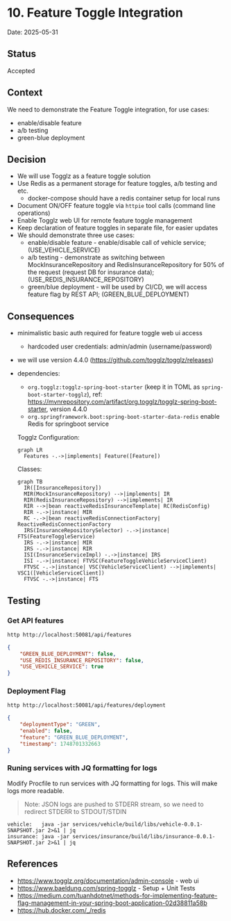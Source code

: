 # 10. Feature Toggle Integration

Date: 2025-05-31

## Status

Accepted

## Context

We need to demonstrate the Feature Toggle integration, for use cases:
- enable/disable feature
- a/b testing
- green-blue deployment

## Decision

- We will use Togglz as a feature toggle solution
- Use Redis as a permanent storage for feature toggles, a/b testing and etc.
  - docker-compose should have a redis container setup for local runs
- Document ON/OFF feature toggle via `httpie` tool calls (command line operations)
- Enable Togglz web UI for remote feature toggle management
- Keep declaration of feature toggles in separate file, for easier updates
- We should demonstrate three use cases:
  - enable/disable feature - enable/disable call of vehicle service; (USE_VEHICLE_SERVICE)
  - a/b testing - demonstrate as switching between MockInsuranceRepository and RedisInsuranceRepository for 50% of the request (request DB for insurance data); (USE_REDIS_INSURANCE_REPOSITORY)
  - green/blue deployment - will be used by CI/CD, we will access feature flag by REST API; (GREEN_BLUE_DEPLOYMENT)

## Consequences

- minimalistic basic auth required for feature toggle web ui access
  - hardcoded user credentials: admin/admin (username/password)
- we will use version 4.4.0 (https://github.com/togglz/togglz/releases)
- dependencies: 
  - `org.togglz:togglz-spring-boot-starter` (keep it in TOML as `spring-boot-starter-togglz`), ref: https://mvnrepository.com/artifact/org.togglz/togglz-spring-boot-starter, version 4.4.0
  - `org.springframework.boot:spring-boot-starter-data-redis` enable Redis for springboot service

  Togglz Configuration:

  ```mermaid
  graph LR
    Features -.->|implements| Feature([Feature])

  ```

  Classes:

  ```mermaid
  graph TB
    IR([InsuranceRepository])
    MIR(MockInsuranceRepository) -->|implements| IR
    RIR(RedisInsuranceRepository) -->|implements| IR
    RIR -->|bean reactiveRedisInsuranceTemplate| RC(RedisConfig)
    RIR -.->|instance| MIR
    RC -.->|bean reactiveRedisConnectionFactory| ReactiveRedisConnectionFactory
    IRS(InsuranceRepositorySelector) -.->|instance| FTS(FeatureToggleService)
    IRS -.->|instance| MIR
    IRS -.->|instance| RIR
    ISI(InsuranceServiceImpl) -.->|instance| IRS
    ISI -.->|instance| FTVSC(FeatureToggleVehicleServiceClient)
    FTVSC -.->|instance| VSC(VehicleServiceClient) -->|implements| VSC1([VehicleServiceClient])
    FTVSC -.->|instance| FTS
  ```

## Testing

### Get API features

```bash
http http://localhost:50081/api/features
```

```json
{
    "GREEN_BLUE_DEPLOYMENT": false,
    "USE_REDIS_INSURANCE_REPOSITORY": false,
    "USE_VEHICLE_SERVICE": true
}
```

### Deployment Flag

```bash
http http://localhost:50081/api/features/deployment
```

```json
{
    "deploymentType": "GREEN",
    "enabled": false,
    "feature": "GREEN_BLUE_DEPLOYMENT",
    "timestamp": 1748701332663
}
```

### Runing services with JQ formatting for logs

Modify Procfile to run services with JQ formatting for logs. This will make logs more readable.

> Note: JSON logs are pushed to STDERR stream, so we need to redirect STDERR to STDOUT/STDIN

```text
vehicle:   java -jar services/vehicle/build/libs/vehicle-0.0.1-SNAPSHOT.jar 2>&1 | jq
insurance: java -jar services/insurance/build/libs/insurance-0.0.1-SNAPSHOT.jar 2>&1 | jq
```

## References

- https://www.togglz.org/documentation/admin-console - web ui
- https://www.baeldung.com/spring-togglz - Setup + Unit Tests
- https://medium.com/tuanhdotnet/methods-for-implementing-feature-flag-management-in-your-spring-boot-application-02d38811a58b
- https://hub.docker.com/_/redis 